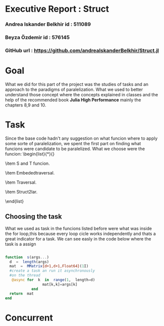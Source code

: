 #  Executive Report : Struct

###  Andrea Iskander Belkhir id : 511089

###  Beyza Özdemir id : 576145

###  GitHub url : <a href="https://github.com/andreaIskanderBelkhir/Struct.jl" target="_top">https://github.com/andreaIskanderBelkhir/Struct.jl</a>


# Goal
What we did for this part of the project was the studies of tasks and an approach to the paradigms of paralelization.
 What we used to better understand those concept where the concepts explained in classes and the help of the recommended book **Julia High Performance** mainly the chapters 8,9 and 10.


# Task

Since the base code hadn't any suggestion on what funcion where to apply some sorte of paralelization, we spent the first part on finding what funcions were  candidate to be paralelized.
What we choose were the funcion:
\begin{list}{*}{}

\item S and T funcion.

\item Embededtraversal.

\item Traversal.

\item Struct2lar.

\end{list}

## Choosing the task

What we used as task in the funcions listed before were what was inside the for loop,this because every loop cicle works independently and thats a great indicator for a task.
We can see easly in the code below where the task is a assign
```julia

function  s(args...)
  d  =  length(args)
  mat  =  MMatrix{d+1,d+1,Float64}(1I)
  #create a task an run it asynchronously
  #on the thread
   @async for  k  in  range(1,  length=d)
				 mat[k,k]=args[k]
			end
  return  mat
end
```
# Concurrent


